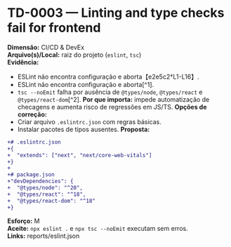 # TD-0003 — Linting and type checks fail for frontend
**Dimensão:** CI/CD & DevEx  
**Arquivo(s)/Local:** raiz do projeto (`eslint`, `tsc`)  
**Evidência:**
- ESLint não encontra configuração e aborta【e2e5c2†L1-L16】.
- ESLint não encontra configuração e aborta[^1].
- `tsc --noEmit` falha por ausência de `@types/node`, `@types/react` e `@types/react-dom`[^2].
**Por que importa:** impede automatização de checagens e aumenta risco de regressões em JS/TS.
**Opções de correção:**
- Criar arquivo `.eslintrc.json` com regras básicas.
- Instalar pacotes de tipos ausentes.
**Proposta:**
```diff
+# .eslintrc.json
+{
+  "extends": ["next", "next/core-web-vitals"]
+}
+
+# package.json
+"devDependencies": {
+  "@types/node": "^20",
+  "@types/react": "^18",
+  "@types/react-dom": "^18"
+}
```
**Esforço:** M  
**Aceite:** `npx eslint .` e `npx tsc --noEmit` executam sem erros.  
**Links:** reports/eslint.json
